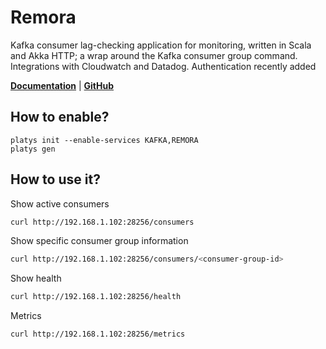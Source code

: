 # Remora

Kafka consumer lag-checking application for monitoring, written in Scala and Akka HTTP; a wrap around the Kafka consumer group command. Integrations with Cloudwatch and Datadog. Authentication recently added 

**[Documentation](https://github.com/zalando-incubator/remora)** | **[GitHub](https://github.com/zalando-incubator/remora)**

## How to enable?

```
platys init --enable-services KAFKA,REMORA
platys gen
```

## How to use it?

Show active consumers

```bash
curl http://192.168.1.102:28256/consumers
```

Show specific consumer group information

```bash
curl http://192.168.1.102:28256/consumers/<consumer-group-id>
```

Show health

```bash
curl http://192.168.1.102:28256/health
```

Metrics

```bash
curl http://192.168.1.102:28256/metrics
```
